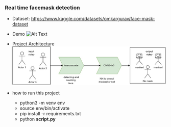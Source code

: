 ### Real time facemask detection

-   Dataset: https://www.kaggle.com/datasets/omkargurav/face-mask-dataset

-   Demo
    ![Alt Text](/assets/demo.gif)

-   Project Architecture  
    ![Project Architecture ](/assets/faceMask-Architecture.jpg "Project Architecture")

-   how to run this project
    -   python3 -m venv env
    -   source env/bin/activate
    -   pip install -r requirements.txt
    -   python <strong>script.py</strong>
